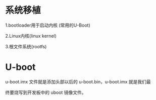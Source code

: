 # 系统移植

1.bootloader用于启动内核 (常用的U-Boot)

2.Linux内核(linux kernel)

3.根文件系统(rootfs)

# U-boot

u-boot.imx 文件就是添加头部以后的 u-boot.bin，u-boot.imx 就是我们最

终要烧写到开发板中的 uboot 镜像文件。

